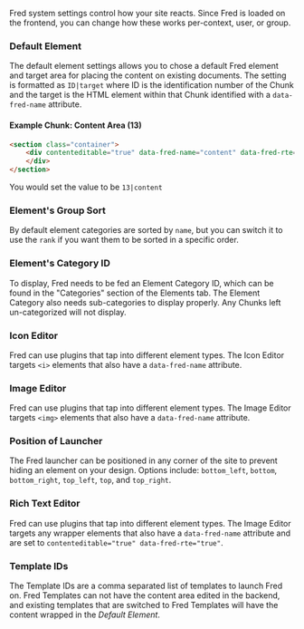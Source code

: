 Fred system settings control how your site reacts. Since Fred is loaded on the frontend, you can change how these works per-context, user, or group.

### Default Element

The default element settings allows you to chose a default Fred element and target area for placing the content on existing documents. The setting is formatted as `ID|target` where ID is the identification number of the Chunk and the target is the HTML element within that Chunk identified with a `data-fred-name` attribute.

#### Example Chunk: Content Area (13)

```html
<section class="container">
    <div contenteditable="true" data-fred-name="content" data-fred-rte="true">
    </div>
</section>
```
You would set the value to be `13|content`


### Element's Group Sort

By default element categories are sorted by `name`, but you can switch it to use the `rank` if you want them to be sorted in a specific order.

### Element's Category ID

To display, Fred needs to be fed an Element Category ID, which can be found in the "Categories" section of the Elements tab. The Element Category also needs sub-categories to display properly. Any Chunks left un-categorized will not display.

### Icon Editor

Fred can use plugins that tap into different element types. The Icon Editor targets `<i>` elements that also have a `data-fred-name` attribute.

### Image Editor

Fred can use plugins that tap into different element types. The Image Editor targets `<img>` elements that also have a `data-fred-name` attribute.

### Position of Launcher

The Fred launcher can be positioned in any corner of the site to prevent hiding an element on your design. Options include: `bottom_left`, `bottom`, `bottom_right`, `top_left`, `top`, and `top_right`.

### Rich Text Editor

Fred can use plugins that tap into different element types. The Image Editor targets any wrapper elements that also have a `data-fred-name` attribute and are set to `contenteditable="true" data-fred-rte="true"`.

### Template IDs

The Template IDs are a comma separated list of templates to launch Fred on. Fred Templates can not have the content area edited in the backend, and existing templates that are switched to Fred Templates will have the content wrapped in the *Default Element*.
